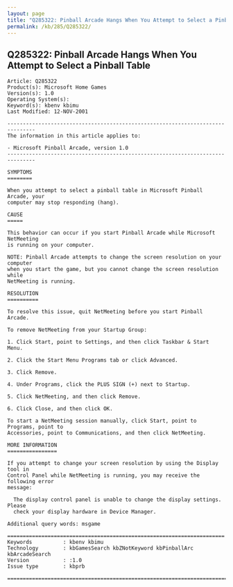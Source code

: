 ```yaml
---
layout: page
title: "Q285322: Pinball Arcade Hangs When You Attempt to Select a Pinball Table"
permalink: /kb/285/Q285322/
---
```


## Q285322: Pinball Arcade Hangs When You Attempt to Select a Pinball Table

	Article: Q285322
	Product(s): Microsoft Home Games
	Version(s): 1.0
	Operating System(s): 
	Keyword(s): kbenv kbimu
	Last Modified: 12-NOV-2001
	
	-------------------------------------------------------------------------------
	The information in this article applies to:
	
	- Microsoft Pinball Arcade, version 1.0 
	-------------------------------------------------------------------------------
	
	SYMPTOMS
	========
	
	When you attempt to select a pinball table in Microsoft Pinball Arcade, your
	computer may stop responding (hang).
	
	CAUSE
	=====
	
	This behavior can occur if you start Pinball Arcade while Microsoft NetMeeting
	is running on your computer.
	
	NOTE: Pinball Arcade attempts to change the screen resolution on your computer
	when you start the game, but you cannot change the screen resolution while
	NetMeeting is running.
	
	RESOLUTION
	==========
	
	To resolve this issue, quit NetMeeting before you start Pinball Arcade.
	
	To remove NetMeeting from your Startup Group:
	
	1. Click Start, point to Settings, and then click Taskbar & Start Menu.
	
	2. Click the Start Menu Programs tab or click Advanced.
	
	3. Click Remove.
	
	4. Under Programs, click the PLUS SIGN (+) next to Startup.
	
	5. Click NetMeeting, and then click Remove.
	
	6. Click Close, and then click OK.
	
	To start a NetMeeting session manually, click Start, point to Programs, point to
	Accessories, point to Communications, and then click NetMeeting.
	
	MORE INFORMATION
	================
	
	If you attempt to change your screen resolution by using the Display tool in
	Control Panel while NetMeeting is running, you may receive the following error
	message:
	
	  The display control panel is unable to change the display settings. Please
	  check your display hardware in Device Manager.
	
	Additional query words: msgame
	
	======================================================================
	Keywords          : kbenv kbimu 
	Technology        : kbGamesSearch kbZNotKeyword kbPinballArc kbArcadeSearch
	Version           : :1.0
	Issue type        : kbprb
	
	=============================================================================
	
